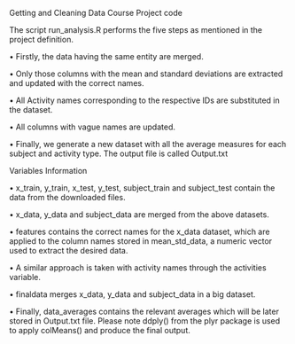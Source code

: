 
Getting and Cleaning Data Course Project code 


The script run_analysis.R performs the five steps as mentioned in the project definition.

•  Firstly, the data having the same entity are merged.

•  Only those columns with the mean and standard deviations are extracted and updated with the correct names.

•  All Activity names corresponding to the respective IDs are substituted in the dataset.

•  All columns with vague names are updated.

•  Finally, we generate a new dataset with all the average measures for each subject and activity type. The output file is called  Output.txt


Variables Information

•  x_train, y_train, x_test, y_test, subject_train and subject_test contain the data from the downloaded files.

•  x_data, y_data and subject_data are merged from the above datasets.

•  features contains the correct names for the x_data dataset, which are applied to the column names stored in mean_std_data, a numeric vector used to extract the desired data.

•  A similar approach is taken with activity names through the activities variable.

•  finaldata merges x_data, y_data and subject_data in a big dataset.

•  Finally, data_averages contains the relevant averages which will be later stored in  Output.txt file. Please note ddply() from the plyr package is used to apply colMeans() and produce the final output.


